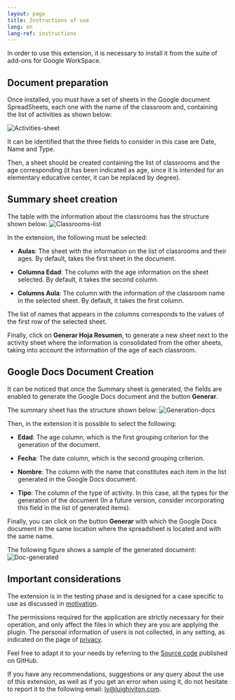 ```yaml
---
layout: page
title: Instructions of use
lang: en
lang-ref: instructions
---
```


In order to use this extension, it is necessary to install it from
the suite of add-ons for Google WorkSpace.

## Document preparation
Once installed, you must have a set of sheets in the Google document
SpreadSheets, each one with the name of the classroom and, containing the list
of activities as shown below:

![Activities-sheet](/images/captures/captura_0.png "Table with list of activities")

It can be identified that the three fields to consider in this case are Date,
Name and Type.

Then, a sheet should be created containing the list of classrooms and the age
corresponding (it has been indicated as age, since it is intended for an
elementary educative center, it can be replaced by degree).

## Summary sheet creation
The table with the information about the classrooms has the structure shown below:
![Classrooms-list](/images/captures/instruccion_1.png "Table with list of classrooms")

In the extension, the following must be selected:

- **Aulas**: The sheet with the information on the list of classrooms and
  their ages. By default, takes the first sheet in the document.

- **Columna Edad**: The column with the age information on the sheet
selected. By default, it takes the second column.

- **Columns Aula**: The column with the information of the classroom name
 in the selected sheet. By default, it takes the first column.

The list of names that appears in the columns corresponds to the values of
the first row of the selected sheet.

Finally, click on **Generar Hoja Resumen**, to generate a new sheet
next to the activity sheet where the information is consolidated
from the other sheets, taking into account the information of the age of each
classroom.

## Google Docs Document Creation
It can be noticed that once the Summary sheet is generated, the fields are enabled
to generate the Google Docs document and the button **Generar**.

The summary sheet has the structure shown below:
![Generation-docs](/images/captures/instruccion_2.png "Summary table")

Then, in the extension it is possible to select the following:

- **Edad**: The age column, which is the first grouping criterion
for the generation of the document.

- **Fecha**: The date column, which is the second grouping criterion.

- **Nombre**: The column with the name that constitutes each item in the list
generated in the Google Docs document.

- **Tipo**: The column of the type of activity. In this case, all
the types for the generation of the document (In a future version,
consider incorporating this field in the list of generated items).

Finally, you can click on the button **Generar** with which the
Google Docs document in the same location where the spreadsheet is located
 and with the same name.

The following figure shows a sample of the generated document:
![Doc-generated](/images/captures/instruccion_3.png "Document generated")

## Important considerations

The extension is in the testing phase and is designed for a case
specific to use as discussed in [motivation](/#motivation).

The permissions required for the application are strictly necessary for their
operation, and only affect the files in which they are you are applying the
plugin.  The personal information of users is not collected, in any setting, as
indicated on the page of [privacy](/privacy).

Feel free to adapt it to your needs by referring to the [Source
code](/source-code) published on GitHub.

If you have any recommendations, suggestions or any query about the use of this
extension, as well as if you get an error when using it, do not hesitate
to report it to the following email: <lv@luighiviton.com>.
